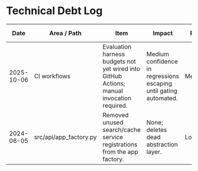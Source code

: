 # Technical Debt Log

| Date       | Area / Path            | Item                                                                                      | Impact                                                            | Risk   | Proposed Fix                                                                                                    | Priority | Owner                | Links | Decision / Rationale                                                     |
| ---------- | ---------------------- | ----------------------------------------------------------------------------------------- | ----------------------------------------------------------------- | ------ | --------------------------------------------------------------------------------------------------------------- | -------- | -------------------- | ----- | ------------------------------------------------------------------------ |
| 2025-10-06 | CI workflows           | Evaluation harness budgets not yet wired into GitHub Actions; manual invocation required. | Medium confidence in regressions escaping until gating automated. | Medium | Add deterministic CI job executing rag_golden_eval with budgets, optional semantic lane, and publish artefacts. | High     | Platform Reliability |       | Gating deferred pending workflow refactor; tracked for upcoming release. |
| 2024-06-05 | src/api/app_factory.py | Removed unused search/cache service registrations from the app factory.                   | None; deletes dead abstraction layer.                             | Low    | Keep service factory focused on active embedding/vector services.                                               | Retired  | Core Platform        |       | Decision: library-first simplification keeps only supported services.    |
